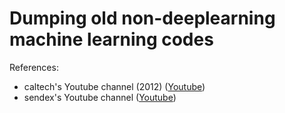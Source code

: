 # Dumping old non-deeplearning machine learning codes

References:
- caltech's Youtube channel (2012) (<a href="https://www.youtube.com/watch?v=mbyG85GZ0PI">Youtube</a>)
- sendex's Youtube channel (<a href="https://www.youtube.com/c/sentdex">Youtube</a>)
